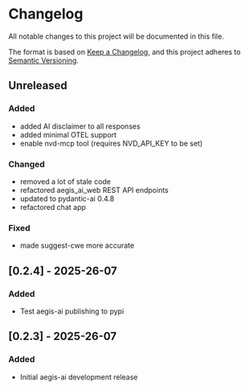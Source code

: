 # Changelog
All notable changes to this project will be documented in this file.

The format is based on [Keep a Changelog](https://keepachangelog.com/en/1.0.0/),
and this project adheres to [Semantic Versioning](https://semver.org/spec/v2.0.0.html).

## Unreleased
### Added
- added AI disclaimer to all responses
- added minimal OTEL support
- enable nvd-mcp tool (requires NVD_API_KEY to be set)

### Changed
- removed a lot of stale code
- refactored aegis_ai_web REST API endpoints
- updated to pydantic-ai 0.4.8
- refactored chat app

### Fixed
- made suggest-cwe more accurate

## [0.2.4] - 2025-26-07
### Added
- Test aegis-ai publishing to pypi

## [0.2.3] - 2025-26-07
### Added
- Initial aegis-ai development release

